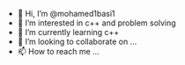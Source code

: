 - 👋 Hi, I’m @mohamed1basi1
- 👀 I’m interested in c++ and problem solving
- 🌱 I’m currently learning c++
- 💞️ I’m looking to collaborate on ...
- 📫 How to reach me ...

<!---
mohamed1basi1/mohamed1basi1 is a ✨ special ✨ repository because its `README.md` (this file) appears on your GitHub profile.
You can click the Preview link to take a look at your changes.
--->
